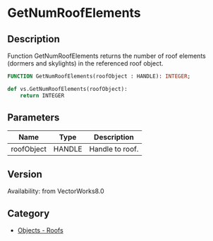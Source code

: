 # GetNumRoofElements

## Description
Function GetNumRoofElements returns the number of roof elements (dormers and skylights) in the referenced roof object.

```pascal
FUNCTION GetNumRoofElements(roofObject : HANDLE): INTEGER;
```

```python
def vs.GetNumRoofElements(roofObject):
    return INTEGER
```

## Parameters
|Name|Type|Description|
|---|---|---|
|roofObject|HANDLE|Handle to roof.|

## Version
Availability: from VectorWorks8.0

## Category
* [Objects - Roofs](../Categories/Objects%20-%20Roofs.md)
